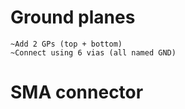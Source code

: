 # Ground planes
    ~Add 2 GPs (top + bottom)
    ~Connect using 6 vias (all named GND)

# SMA connector

